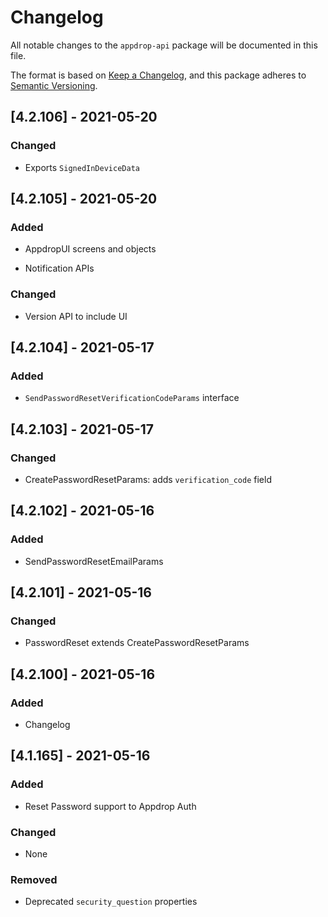 # Changelog

All notable changes to the `appdrop-api` package will be documented in this file.

The format is based on [Keep a Changelog](https://keepachangelog.com/en/1.0.0/),
and this package adheres to [Semantic Versioning](https://semver.org/spec/v2.0.0.html).

## [4.2.106] - 2021-05-20

### Changed

- Exports `SignedInDeviceData`

## [4.2.105] - 2021-05-20

### Added

- AppdropUI screens and objects

- Notification APIs

### Changed

- Version API to include UI

## [4.2.104] - 2021-05-17

### Added

- `SendPasswordResetVerificationCodeParams` interface

## [4.2.103] - 2021-05-17

### Changed

- CreatePasswordResetParams: adds `verification_code` field

## [4.2.102] - 2021-05-16

### Added

- SendPasswordResetEmailParams

## [4.2.101] - 2021-05-16

### Changed

- PasswordReset extends CreatePasswordResetParams

## [4.2.100] - 2021-05-16

### Added

- Changelog

## [4.1.165] - 2021-05-16

### Added

- Reset Password support to Appdrop Auth

### Changed

- None

### Removed

- Deprecated `security_question` properties